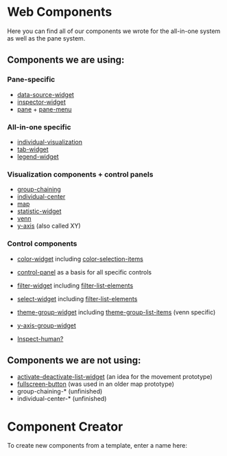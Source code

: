 
<link rel="stylesheet" type="text/css" href="../src/components/index-style.css"  />

# Web Components
Here you can find all of our components we wrote for the all-in-one system as well as the pane system.

##  Components we are using:

### Pane-specific
- [data-source-widget](./bp2019-data-source-widget.js)
- [inspector-widget](./bp2019-inspector-widget.js)
- [pane](./bp2019-pane.js) + [pane-menu](./bp2019-pane-menu.js)

### All-in-one specific
- [individual-visualization](./bp2019-individual-visualization.js)
- [tab-widget](./bp2019-tab-widget.js)
- [legend-widget](./bp2019-legend-widget.js)

### Visualization components + control panels
- [group-chaining](./bp2019-group-chaining-widget.js)
- [individual-center](./bp2019-individual-center-widget.js)
- [map](./bp2019-map-widget.js)
- [statistic-widget](./bp2019-statistic-widget.js)
- [venn](./bp2019-venn-widget.js)
- [y-axis](./bp2019-y-axis-widget.js) (also called XY)

### Control components
- [color-widget](./bp2019-color-widget.js) including [color-selection-items](./bp2019-color-selection-item.js)
- [control-panel](./bp2019-control-panel-widget.js) as a basis for all specific controls
- [filter-widget](./bp2019-filter-widget.js) including [filter-list-elements](./bp2019-filter-list-element.js)
- [select-widget](./bp2019-select-widget.js) including [filter-list-elements](./bp2019-filter-list-element.js)
- [theme-group-widget](./bp2019-theme-group-widget.js) including [theme-group-list-items](./bp2019-theme-group-list-item.js) (venn specific)
- [y-axis-group-widget](./bp2019-y-axis-group-widget.js)

- [Inspect-human?](./bp2019-inspect-human.js)

## Components we are  not using:
- [activate-deactivate-list-widget](./bp2019-activate-deactivate-list.js) (an idea for the movement prototype)
- [fullscreen-button](./bp2019-full-screen-button.js) (was used in an older map prototype)
- group-chaining-\* (unfinished)
- individual-center-\* (unfinished)

# Component Creator
To create new components from a template, enter a name here:
<script>
  import ComponentCreator from "src/client/morphic/component-creator.js"
  var container  = lively.query(this, "lively-container")
  if(!container) throw new Error("Not inside lively container?");
  ComponentCreator.createUI(container)
</script>